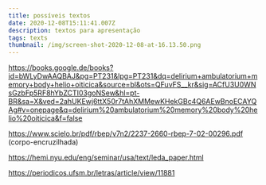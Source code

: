 ```yaml
---
title: possíveis textos
date: 2020-12-08T15:11:41.007Z
description: textos para apresentação
tags: texts
thumbnail: /img/screen-shot-2020-12-08-at-16.13.50.png
---
```

https://books.google.de/books?id=bWLyDwAAQBAJ&pg=PT231&lpg=PT231&dq=delirium+ambulatorium+memory+body+helio+oiticica&source=bl&ots=QFuvFS__kr&sig=ACfU3U0WNsGzbFp5RF8hYbZCTI03goNSew&hl=pt-BR&sa=X&ved=2ahUKEwj6ttX50r7tAhXMMewKHekGBc4Q6AEwBnoECAYQAg#v=onepage&q=delirium%20ambulatorium%20memory%20body%20helio%20oiticica&f=false



https://www.scielo.br/pdf/rbep/v7n2/2237-2660-rbep-7-02-00296.pdf (corpo-encruzilhada)

https://hemi.nyu.edu/eng/seminar/usa/text/leda_paper.html

https://periodicos.ufsm.br/letras/article/view/11881
